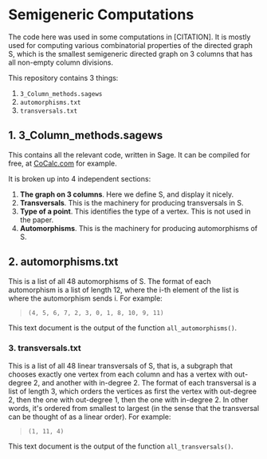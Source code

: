 # Semigeneric Computations

The code here was used in some computations in [CITATION]. It is mostly used for computing various combinatorial properties of the directed graph S, which is the smallest semigeneric directed graph on 3 columns that has all non-empty column divisions.

This repository contains 3 things:

1. `3_Column_methods.sagews`
2. `automorphisms.txt`
3. `transversals.txt`

## 1. 3_Column_methods.sagews

This contains all the relevant code, written in Sage. It can be compiled for free, at [CoCalc.com](https://cocalc.com/) for example.

It is broken up into 4 independent sections:

1. **The graph on 3 columns**. Here we define S, and display it nicely.
2. **Transversals**. This is the machinery for producing transversals in S.
3. **Type of a point**. This identifies the type of a vertex. This is not used in the paper.
4. **Automorphisms**. This is the machinery for producing automorphisms of S.

## 2. automorphisms.txt

This is a list of all 48 automorphisms of S. The format of each automorphism is a list of length 12, where the i-th element of the list is where the automorphism sends i. For example:

> `(4, 5, 6, 7, 2, 3, 0, 1, 8, 10, 9, 11)`

This text document is the output of the function `all_automorphisms()`.

### 3. transversals.txt

This is a list of all 48 linear transversals of S, that is, a subgraph that chooses exactly one vertex from each column and has a vertex with out-degree 2, and another with in-degree 2. The format of each transversal is a list of length 3, which orders the vertices as first the vertex with out-degree 2, then the one with out-degree 1, then the one with in-degree 2. In other words, it's ordered from smallest to largest (in the sense that the transversal can be thought of as a linear order). For example: 

> `(1, 11, 4)`

This text document is the output of the function `all_transversals()`.
